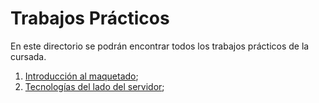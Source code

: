 # Trabajos Prácticos

En este directorio se podrán encontrar todos los trabajos prácticos de la cursada.

1. [Introducción al maquetado](https://github.com/nisevi/paw/tree/master/trabajos_practicos/introduccion_al_maquetado);
2. [Tecnologías del lado del servidor](https://github.com/nisevi/paw/tree/master/trabajos_practicos/tecnologias_del_lado_del_servidor);